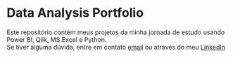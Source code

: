 # Data Analysis Portfolio

Este repositório contém meus projetos da minha jornada de estudo usando Power BI, Qlik, MS Excel e Python. <br>
Se tiver alguma dúvida, entre em contato [email](fredscarva@gmail.com) ou através do meu [LinkedIn](https://www.linkedin.com/in/fredericosantoscarvalho/)

